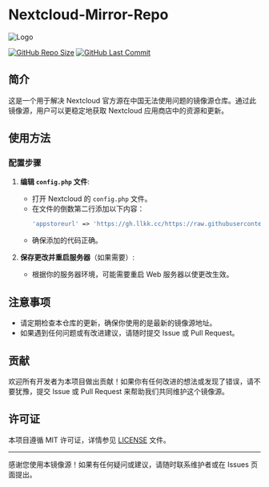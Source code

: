 # Nextcloud-Mirror-Repo
![Logo](https://liandanlu-text2img.oss-cn-beijing.aliyuncs.com/dataset/DING_XMD/XMD_RUNTIME/null/89f3a1c4-76c3-4daa-be25-b5de09c3367e?Expires=1738480086&OSSAccessKeyId=LTAI5tPGY1F8tmPStYcTP562&Signature=Q4hki2DsQdNV%2Fj5tWNNiP6O1t7Y%3D&x-oss-process=image%2Fwatermark%2Ctype_d3F5LXplbmhlaQ%2Csize_30%2Ctext_QUnnlJ_miJA%2Ccolor_FFFFFF%2Cshadow_50%2Ct_100%2Cg_sw%2Cx_10%2Cy_10)


[![GitHub Repo Size](https://img.shields.io/github/repo-size/alanwang233233/Nextcloud-Mirror-Repo)](https://github.com/alanwang233233/Nextcloud-Mirror-Repo)
[![GitHub Last Commit](https://img.shields.io/github/last-commit/alanwang233233/Nextcloud-Mirror-Repo)](https://github.com/alanwang233233/Nextcloud-Mirror-Repo/commits/main)

## 简介

这是一个用于解决 Nextcloud 官方源在中国无法使用问题的镜像源仓库。通过此镜像源，用户可以更稳定地获取 Nextcloud 应用商店中的资源和更新。

## 使用方法

### 配置步骤
1. **编辑 `config.php` 文件**:
   - 打开 Nextcloud 的 `config.php` 文件。
   - 在文件的倒数第二行添加以下内容：
     ```php
     'appstoreurl' => 'https://gh.llkk.cc/https://raw.githubusercontent.com/alanwang233233/Nextcloud-Mirror-Repo/refs/heads/main',
     ```
   - 确保添加的代码正确。

2. **保存更改并重启服务器**（如果需要）:
   - 根据你的服务器环境，可能需要重启 Web 服务器以使更改生效。

## 注意事项

- 请定期检查本仓库的更新，确保你使用的是最新的镜像源地址。
- 如果遇到任何问题或有改进建议，请随时提交 Issue 或 Pull Request。

## 贡献

欢迎所有开发者为本项目做出贡献！如果你有任何改进的想法或发现了错误，请不要犹豫，提交 Issue 或 Pull Request 来帮助我们共同维护这个镜像源。

## 许可证

本项目遵循 MIT 许可证，详情参见 [LICENSE](LICENSE) 文件。

---

感谢您使用本镜像源！如果有任何疑问或建议，请随时联系维护者或在 Issues 页面提出。


